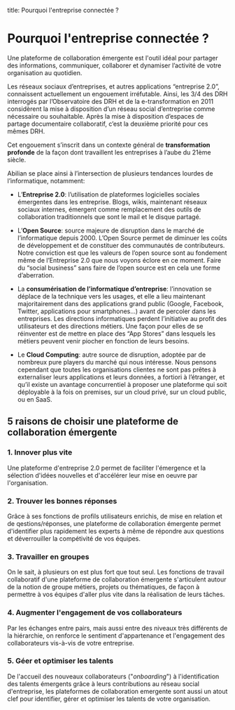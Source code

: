title: Pourquoi l'entreprise connectée ?

# Pourquoi l'entreprise connectée ?

Une plateforme de collaboration émergente est l'outil idéal pour partager des informations, communiquer, collaborer et dynamiser l’activité de votre organisation au quotidien.

Les réseaux sociaux d’entreprises, et autres applications “entreprise 2.0”, connaissent actuellement un engouement irréfutable. Ainsi, les 3/4 des DRH interrogés par l’Observatoire des DRH et de la e-transformation en 2011 considèrent la mise à disposition d’un réseau social d’entreprise comme nécessaire ou souhaitable. Après la mise à disposition d’espaces de partage documentaire collaboratif, c’est la deuxième priorité pour ces mêmes DRH.

Cet engouement s’inscrit dans un contexte général de **transformation profonde** de la façon dont travaillent les entreprises à l’aube du 21ème siècle.

Abilian se place ainsi à l’intersection de plusieurs tendances lourdes de l’informatique, notamment:

- L’**Entreprise 2.0**: l’utilisation de plateformes logicielles sociales émergentes dans les entreprise. Blogs, wikis, maintenant réseaux sociaux internes, émergent comme remplacement des outils de collaboration traditionnels que sont le mail et le disque partagé.

- L’**Open Source**: source majeure de disruption dans le marché de l’informatique depuis 2000. L’Open Source permet de diminuer les coûts de développement et de constituer des communautés de contributeurs. Notre conviction est que les valeurs de l’open source sont au fondement même de l’Entreprise 2.0 que nous voyons éclore en ce moment. Faire du “social business” sans faire de l’open source est en cela une forme d’aberration.

- La **consumérisation de l’informatique d’entreprise**: l’innovation se déplace de la technique vers les usages, et elle a lieu maintenant majoritairement dans des applications grand public (Google, Facebook, Twitter, applications pour smartphones...) avant de percoler dans les entreprises. Les directions informatiques perdent l’initiative au profit des utilisateurs et des directions métiers. Une façon pour elles de se réinventer est de mettre en place des “App Stores” dans lesquels les métiers peuvent venir piocher en fonction de leurs besoins.

- Le **Cloud Computing**: autre source de disruption, adoptée par de nombreux pure players du marché qui nous intéresse. Nous pensons cependant que toutes les organisations clientes ne sont pas prêtes à externaliser leurs applications et leurs données, a fortiori à l’étranger, et qu’il existe un avantage concurrentiel à proposer une plateforme qui soit déployable à la fois on premises, sur un cloud privé, sur un cloud public, ou en SaaS.


## 5 raisons de choisir une plateforme de collaboration émergente

### 1. Innover plus vite

Une plateforme d'entreprise 2.0 permet de faciliter l'émergence et la sélection d'idées nouvelles et d'accélérer leur mise en oeuvre par l'organisation.

### 2. Trouver les bonnes réponses

Grâce à ses fonctions de profils utilisateurs enrichis, de mise en relation et de qestions/réponses, une plateforme de collaboration émergente permet d'identifier plus rapidement les experts à même de répondre aux questions et déverrouiller la compétivité de vos équipes.

### 3. Travailler en groupes

On le sait, à plusieurs on est plus fort que tout seul. Les fonctions de travail collaboratif d'une plateforme de collaboration émergente s'articulent autour de la notion de groupe métiers, projets ou thématiques, de façon à permettre à vos équipes d'aller plus vite dans la réalisation de leurs tâches.

### 4. Augmenter l'engagement de vos collaborateurs

Par les échanges entre pairs, mais aussi entre des niveaux très différents de la hiérarchie, on renforce le sentiment d'appartenance et l'engagement des collaborateurs vis-à-vis de votre entreprise.

### 5. Géer et optimiser les talents

De l'accueil des nouveaux collaborateurs ("*onboarding*") à l'identification des talents émergents grâce à leurs contributions au réseau social d'entreprise, les plateformes de collaboration emergente sont aussi un atout clef pour identifier, gérer et optimiser les talents de votre organisation.